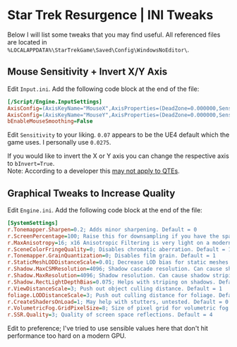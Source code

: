 # Star Trek Resurgence | INI Tweaks

Below I will list some tweaks that you may find useful.
All referenced files are located in `%LOCALAPPDATA%\StarTrekGame\Saved\Config\WindowsNoEditor\`.

## Mouse Sensitivity + Invert X/Y Axis
Edit `Input.ini`.
Add the following code block at the end of the file:
```ini
[/Script/Engine.InputSettings]
AxisConfig=(AxisKeyName="MouseX",AxisProperties=(DeadZone=0.000000,Sensitivity=0.07,Exponent=1.000000,bInvert=False))
AxisConfig=(AxisKeyName="MouseY",AxisProperties=(DeadZone=0.000000,Sensitivity=0.07,Exponent=1.000000,bInvert=False))
bEnableMouseSmoothing=False
```
Edit `Sensitivity` to your liking. `0.07` appears to be the UE4 default which the game uses. I personally use `0.0275`.

If you would like to invert the X or Y axis you can change the respective axis to `bInvert=True`.<br />Note: According to a developer this [may not apply to QTEs](https://forum.startrek-resurgence.com/t/how-do-i-invert-the-y-look-axis/346/20).

## Graphical Tweaks to Increase Quality
Edit `Engine.ini`.
Add the following code block at the end of the file:
```ini
[SystemSettings]
r.Tonemapper.Sharpen=0.2; Adds minor sharpening. Default = 0
r.ScreenPercentage=100; Raise this for downsampling if you have the spare GPU horsepower. Default = 100
r.MaxAnisotropy=16; x16 Anisotropic Filtering is very light on a modern GPU. Default = 8
r.SceneColorFringeQuality=0; Disables chromatic aberration. Default = 1
r.Tonemapper.GrainQuantization=0; Disables film grain. Default = 1
r.StaticMeshLODDistanceScale=0.01; Decrease LOD bias for static meshes to reduce pop-in. Default = 1
r.Shadow.MaxCSMResolution=4096; Shadow cascade resolution. Can cause shadow striping beyond 2048. Default = 2048
r.Shadow.MaxResolution=4096; Shadow resolution. Can cause shadow striping beyond 2048. Default = 2048
r.Shadow.RectLightDepthBias=0.075; Helps with striping on shadows. Default = 0.025
r.ViewDistanceScale=3; Push out object culling distance. Default = 1
foliage.LODDistanceScale=3; Push out culling distance for foliage. Default = 1
r.CreateShadersOnLoad=1; May help with stutters, untested. Default = 0
r.VolumetricFog.GridPixelSize=8; Size of pixel grid for volumetric fog. Very demanding at lower values. Default = 4
r.SSR.Quality=3; Quality of screen space reflections. Default = 4
```
Edit to preference; I've tried to use sensible values here that don't hit performance too hard on a modern GPU.

